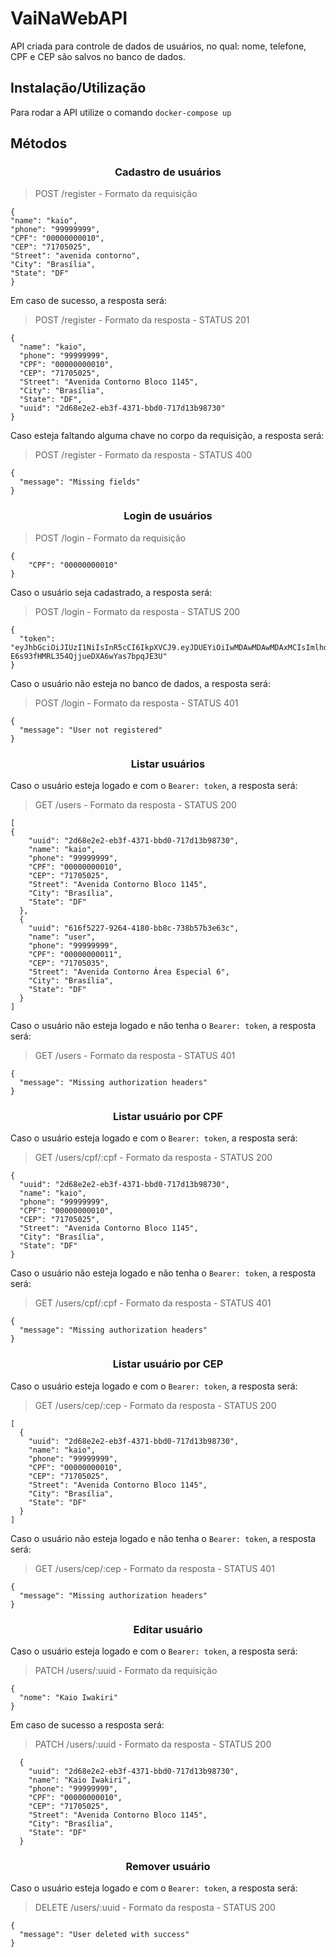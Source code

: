 # VaiNaWebAPI

API criada para controle de dados de usuários, no qual: nome, telefone, CPF e CEP são salvos no banco de dados.

## Instalação/Utilização

Para rodar a API utilize o comando `docker-compose up`

## Métodos

<h3 align="center">Cadastro de usuários</h3>

> POST /register - Formato da requisição

```
{
"name": "kaio",
"phone": "99999999",
"CPF": "00000000010",
"CEP": "71705025",
"Street": "avenida contorno",
"City": "Brasília",
"State": "DF"
}
```

Em caso de sucesso, a resposta será:

> POST /register - Formato da resposta - STATUS 201

```
{
  "name": "kaio",
  "phone": "99999999",
  "CPF": "00000000010",
  "CEP": "71705025",
  "Street": "Avenida Contorno Bloco 1145",
  "City": "Brasília",
  "State": "DF",
  "uuid": "2d68e2e2-eb3f-4371-bbd0-717d13b98730"
}
```
Caso esteja faltando alguma chave no corpo da requisição, a resposta será:

> POST /register - Formato da resposta - STATUS 400

```
{
  "message": "Missing fields"
}
```

<h3 align="center">Login de usuários</h3>

> POST /login - Formato da requisição

```
{
	"CPF": "00000000010"
}
```

Caso o usuário seja cadastrado, a resposta será:

> POST /login - Formato da resposta - STATUS 200

```
{
  "token": "eyJhbGciOiJIUzI1NiIsInR5cCI6IkpXVCJ9.eyJDUEYiOiIwMDAwMDAwMDAxMCIsImlhdCI6MTY0NzI2MTY4NCwiZXhwIjoxNjQ3MzQ4MDg0fQ.l84Z07Fu-E6s93fHMRL354QjjueDXA6wYas7bpqJE3U"
}
```

Caso o usuário não esteja no banco de dados, a resposta será:

> POST /login - Formato da resposta - STATUS 401

```
{
  "message": "User not registered"
}
```

<h3 align="center">Listar usuários</h3>

Caso o usuário esteja logado e com o `Bearer: token`, a resposta será:

> GET /users - Formato da resposta - STATUS 200

```
[
{
    "uuid": "2d68e2e2-eb3f-4371-bbd0-717d13b98730",
    "name": "kaio",
    "phone": "99999999",
    "CPF": "00000000010",
    "CEP": "71705025",
    "Street": "Avenida Contorno Bloco 1145",
    "City": "Brasília",
    "State": "DF"
  },
  {
    "uuid": "616f5227-9264-4180-bb8c-738b57b3e63c",
    "name": "user",
    "phone": "99999999",
    "CPF": "00000000011",
    "CEP": "71705035",
    "Street": "Avenida Contorno Área Especial 6",
    "City": "Brasília",
    "State": "DF"
  }
]
```

Caso o usuário não esteja logado e não tenha o `Bearer: token`, a resposta será:

> GET /users - Formato da resposta - STATUS 401

```
{
  "message": "Missing authorization headers"
}
```

<h3 align="center">Listar usuário por CPF</h3>

Caso o usuário esteja logado e com o `Bearer: token`, a resposta será:

> GET /users/cpf/:cpf - Formato da resposta - STATUS 200

```
{
  "uuid": "2d68e2e2-eb3f-4371-bbd0-717d13b98730",
  "name": "kaio",
  "phone": "99999999",
  "CPF": "00000000010",
  "CEP": "71705025",
  "Street": "Avenida Contorno Bloco 1145",
  "City": "Brasília",
  "State": "DF"
}
```

Caso o usuário não esteja logado e não tenha o `Bearer: token`, a resposta será:

> GET /users/cpf/:cpf - Formato da resposta - STATUS 401

```
{
  "message": "Missing authorization headers"
}
```

<h3 align="center">Listar usuário por CEP</h3>

Caso o usuário esteja logado e com o `Bearer: token`, a resposta será:

> GET /users/cep/:cep - Formato da resposta - STATUS 200

```
[
  {
    "uuid": "2d68e2e2-eb3f-4371-bbd0-717d13b98730",
    "name": "kaio",
    "phone": "99999999",
    "CPF": "00000000010",
    "CEP": "71705025",
    "Street": "Avenida Contorno Bloco 1145",
    "City": "Brasília",
    "State": "DF"
  }
]
```

Caso o usuário não esteja logado e não tenha o `Bearer: token`, a resposta será:

> GET /users/cep/:cep - Formato da resposta - STATUS 401

```
{
  "message": "Missing authorization headers"
}
```

<h3 align="center">Editar usuário</h3>

Caso o usuário esteja logado e com o `Bearer: token`, a resposta será:

> PATCH /users/:uuid - Formato da requisição 

```
{
  "nome": "Kaio Iwakiri"
}
```

Em caso de sucesso a resposta será:

> PATCH /users/:uuid - Formato da resposta - STATUS 200 

```
  {
    "uuid": "2d68e2e2-eb3f-4371-bbd0-717d13b98730",
    "name": "Kaio Iwakiri",
    "phone": "99999999",
    "CPF": "00000000010",
    "CEP": "71705025",
    "Street": "Avenida Contorno Bloco 1145",
    "City": "Brasília",
    "State": "DF"
  }
```

<h3 align="center">Remover usuário</h3>

Caso o usuário esteja logado e com o `Bearer: token`, a resposta será:

> DELETE /users/:uuid - Formato da resposta - STATUS 200 

```
{
  "message": "User deleted with success"
}
```
